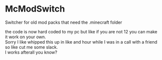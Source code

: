 # McModSwitch
Switcher for old mod packs that need the .minecraft folder

the code is now hard coded to my pc but like if you are not 12 you can make it work on your own.<br>
Sorry I like whipped this up in like and hour while I was in a call with a friend so like cut me some slack.<br>
I works afterall you know?
